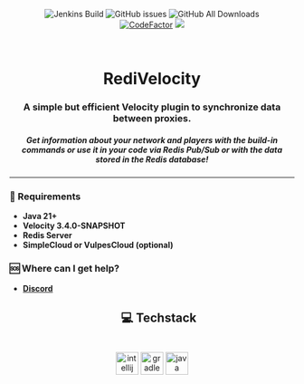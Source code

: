 <div align="center">

![Jenkins Build](https://img.shields.io/jenkins/build?jobUrl=https%3A%2F%2Fci.bypixel.dev%2Fjob%2Fpublic-skredis%2F&style=for-the-badge)
![GitHub issues](https://img.shields.io/github/issues-raw/byPixelTV/RediVelocity?style=for-the-badge)
![GitHub All Downloads](https://img.shields.io/github/downloads/byPixelTV/RediVelocity/total?style=for-the-badge)
<br>
[![CodeFactor](https://www.codefactor.io/repository/github/bypixeltv/redivelocity/badge)](https://www.codefactor.io/repository/github/bypixeltv/redivelocity)
![](https://sloc.xyz/github/byPixelTV/RediVelocity)

</div>

<br />

[//]: # (<- Header ->)
<h1 align="center">RediVelocity</h1>

<h3 align="center">A simple but efficient Velocity plugin to synchronize data between proxies.</h3>
<h5 align="center">Get information about your network and players with the build-in commands or use it in your code via Redis Pub/Sub or with the data stored in the Redis database!</h5>
<hr>

### 📑 Requirements

* **Java 21+**
* **Velocity 3.4.0-SNAPSHOT**
* **Redis Server**
* **SimpleCloud or VulpesCloud (optional)**

### 🆘 Where can I get help?

* **[Discord](https://bypixeltv.de)**
  <h2 align="center">💻 Techstack</h2>

###

<br clear="both">

<div align="center">
  <img src="https://cdn.jsdelivr.net/gh/devicons/devicon/icons/intellij/intellij-original.svg" height="40" alt="intellij logo"  />
  <img src="https://cdn.simpleicons.org/gradle/02303A" height="40" alt="gradle logo"  />
  <img src="https://cdn.jsdelivr.net/gh/devicons/devicon/icons/java/java-original.svg" height="40" alt="java logo"  />
</div>
